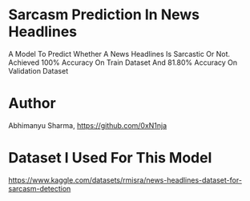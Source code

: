 # Sarcasm Prediction In News Headlines
A Model To Predict Whether A News Headlines Is Sarcastic Or Not. Achieved 100% Accuracy On Train Dataset And 81.80% Accuracy On Validation Dataset
# Author
Abhimanyu Sharma, https://github.com/0xN1nja
# Dataset I Used For This Model
https://www.kaggle.com/datasets/rmisra/news-headlines-dataset-for-sarcasm-detection